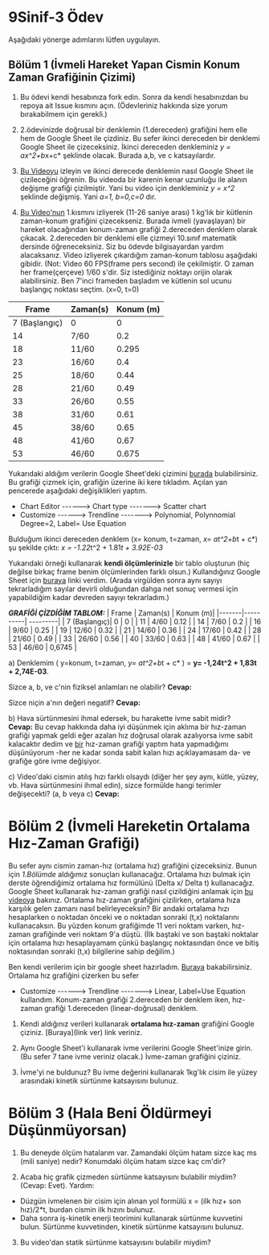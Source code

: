 # 9Sinif-3 Ödev

Aşağıdaki yönerge adımlarını lütfen uygulayın. 

## Bölüm 1 (İvmeli Hareket Yapan Cismin Konum Zaman Grafiğinin Çizimi)

1) Bu ödevi kendi hesabınıza fork edin. Sonra da kendi hesabınızdan bu repoya ait Issue kısmını açın. (Ödevleriniz hakkında size yorum bırakabilmem için gerekli.) 

2) 2.ödevinizde doğrusal bir denklemin (1.dereceden) grafiğini hem elle hem de Google Sheet ile çizdiniz. Bu sefer ikinci dereceden bir denklemi Google Sheet ile çizeceksiniz. İkinci dereceden denkleminiz *y = ax^2+b*x+c* şeklinde olacak. Burada a,b, ve c katsayılardır. 
3) [Bu Videoyu](https://www.youtube.com/watch?v=--1-cfnicJ8) izleyin ve ikinci derecede denklemin nasıl Google Sheet ile çizileceğini öğrenin. Bu videoda bir karenin kenar uzunluğu ile alanın değişme grafiği çizilmiştir. Yani bu video için denkleminiz *y = x^2* şeklinde değişmiş. Yani *a=1, b=0,c=0* dır. 

4) [Bu Video'nun](https://www.youtube.com/watch?v=fhIL18aHg8s&feature=youtu.be) 1.kısmını izliyerek (11-26 saniye arası) 1 kg'lık bir kütlenin  zaman-konum grafiğini çizecekseniz. Burada ivmeli (yavaşlayan) bir hareket olacağından konum-zaman grafiği 2.dereceden denklem olarak çıkacak. 2.dereceden bir denklemi elle çizmeyi 10.sınıf matematik dersinde öğreneceksiniz. Siz bu ödevde bilgisayardan yardım alacaksanız. Video izliyerek çıkardığım zaman-konum tablosu aşağıdaki gibidir. (Not: Video 60 FPS(frame pers second) ile çekilmiştir. O zaman her frame(çerçeve) 1/60 s'dir. Siz istediğiniz noktayı orijin olarak alabilirsiniz. Ben 7'inci frameden başladım ve kütlenin sol ucunu başlangıç noktası seçtim. (x=0, t=0) 

| Frame | Zaman(s) | Konum (m)|
|-------|----------| ---------|
| 7 (Başlangıç)| 0 |   0      |
| 14    | 7/60     |   0.2    |
| 18    | 11/60    |   0.295  |
| 23    | 16/60    |   0.4    |
| 25    | 18/60    |   0.44   |
| 28    | 21/60    |   0.49   |
| 33    | 26/60    |   0.55   |
| 38    | 31/60    |   0.61   | 
| 45    | 38/60    |   0.65   |
| 48    | 41/60    |   0.67   |
| 53    | 46/60    |   0.675  |

Yukarıdaki aldığım verilerin Google Sheet'deki çizimini [burada](https://docs.google.com/spreadsheets/d/1PFojWqpQKHUI6shl7_bbvQSjrb3AS6kleerbCbNNWVg/edit?usp=sharing) bulabilirsiniz. Bu grafiği çizmek için, grafiğin üzerine iki kere tıkladım. Açılan yan pencerede aşağıdaki değişiklikleri yaptım. 
*   Chart Editor ------> Chart type -------> Scatter chart
*   Customize ------> Trendline -------> Polynomial,  Polynnomial Degree=2, Label= Use Equation

Bulduğum ikinci dereceden denklem (x= konum, t=zaman, *x= at^2+b*t + c*) şu şekilde çıktı:
*x = -1.22*t^2 + 1.81*t + 3.92E-03*             

Yukarıdaki örneği kullanarak **kendi ölçümlerinizle** bir tablo oluşturun (hiç değilse birkaç frame benim ölçümlerinden farklı olsun.) Kullandığınız Google Sheet için [buraya](https://docs.google.com/spreadsheets/d/18M6OZoqBt7-vSQClRzC6GVjXPt2PfNbiiZ3y4GUEAzg/edit?usp=sharing) linki verdim. (Arada virgülden sonra aynı sayıyı tekrarladığım sayılar devirli olduğundan dahga net sonuç vermesi için yapabildiğim kadar devreden sayıyı tekrarladım.)

***GRAFİĞİ ÇİZDİĞİM TABLOM:***
| Frame | Zaman(s) | Konum (m)|
|-------|----------| ---------|
| 7 (Başlangıç)| 0 |   0      |
| 11    | 4/60     |   0.12   |
| 14    | 7/60     |   0.2    | 
| 16    | 9/60     |   0.25   |
| 19    | 12/60    |   0.32   |
| 21    | 14/60    |   0.36   |
| 24    | 17/60    |   0.42   |
| 28    | 21/60    |   0.49   | 
| 33    | 26/60    |   0.56   |
| 40    | 33/60    |   0.63   |
| 48    | 41/60    |   0.67   |
| 53    | 46/60    |   0,6745 |

a) Denklemim  ( y=konum, t=zaman, *y= at^2+b*t + c* ) = **y= -1,24t^2 + 1,83t + 2,74E-03**. 

Sizce a, b, ve c'nin fiziksel anlamları ne olabilir?  **Cevap:**  

Sizce niçin a'nın değeri negatif?  **Cevap:**  

b) Hava sürtünmesini ihmal edersek, bu harakette ivme sabit midir?  
**Cevap:** Bu cevap hakkında daha iyi düşünmek için aklıma bir hız-zaman grafiği yapmak geldi eğer azalan hız doğrusal olarak azalıyorsa ivme sabit kalacaktır dedim ve [bir](https://docs.google.com/spreadsheets/d/1D0vh_vXDR_nFrfwGKrEHMXR1EtZW8Bft_MhmrsMVVLg/edit?usp=sharing) hız-zaman grafiği yaptım hata yapmadığımı düşünüyorum -her ne kadar sonda sabit kalan hızı açıklayamasam da- ve grafiğe göre ivme değişiyor.

c) Video'daki cismin atılış hızı farklı olsaydı (diğer her şey aynı, kütle, yüzey, vb. Hava sürtünmesini ihmal edin), sizce formülde hangi terimler değişecekti? (a, b veya c)  **Cevap:** 

# Bölüm 2 (İvmeli Hareketin Ortalama Hız-Zaman Grafiği)
Bu sefer aynı cismin zaman-hız (ortalama hız) grafiğini çizeceksiniz. Bunun için *1.Bölümde* aldığımız sonuçları kullanacağız. Ortalama hızı bulmak için derste öğrendiğimiz ortalama hız formülünü (Delta x/ Delta t) kullanacağız. Google Sheet kullanarak hız-zaman grafiği nasıl çizildiğini anlamak için  [bu videoya](https://www.youtube.com/watch?v=67IsHRmcmfE&t) bakınız. Ortalama hız-zaman grafiğini çizilirken, ortalama hıza karşılık gelen zamanı nasıl belirleyeceksin? Bir andaki  ortalama hızı hesaplarken o noktadan önceki ve o noktadan sonraki (t,x) noktalarını kullanacaksın. Bu yüzden konum grafiğimde 11 veri noktam varken, hız-zaman grafiğinde veri noktam 9'a düştü. (İlk baştaki ve son baştaki noktalar için ortalama hızı hesaplayamam çünkü başlangıç noktasından önce ve bitiş noktasından sonraki (t,x) bilgilerine sahip değilim.)

Ben kendi verilerim için bir google sheet hazırladım. [Buraya](https://docs.google.com/spreadsheets/d/1fFw-F2NP9XpglTTEkqOjZETT7lD0iE9sqH3Da-srS9w/edit?usp=sharing) bakabilirsiniz. Ortalama hız grafiğini çizerken bu sefer 
*   Customize ------> Trendline -------> Linear, Label=Use Equation
kullandım. Konum-zaman grafiği 2.dereceden bir denklem iken, hız-zaman grafiği 1.dereceden (linear-doğrusal) denklem. 

1) Kendi aldığınız verileri kullanarak **ortalama hız-zaman** grafiğini Google çiziniz. [Buraya](link ver) link veriniz.

2) Aynı Google Sheet'i kullanarak ivme verilerini Google Sheet'inize girin. (Bu sefer 7 tane ivme veriniz olacak.) İvme-zaman grafiğini çiziniz.

3) İvme'yi ne buldunuz? Bu ivme değerini kullanarak 1kg'lık cisim ile yüzey arasındaki kinetik sürtünme katsayısını bulunuz. 

# Bölüm 3 (Hala Beni Öldürmeyi Düşünmüyorsan)
1) Bu deneyde ölçüm hatalarım var. Zamandaki ölçüm hatam sizce kaç ms (mili saniye) nedir? Konumdaki ölçüm hatam sizce kaç cm'dir? 

2) Acaba hiç grafik çizmeden sürtünme katsayısını bulabilir miydim?  (Cevap: Evet). 
Yardım:
* Düzgün ivmelenen bir cisim için alınan yol formülü x = (ilk hız+ son hız)/2*t, burdan cismin ilk hızını bulunuz. 
* Daha sonra iş-kinetik enerji teorimini kullanarak sürtünme kuvvetini bulun. Sürtünme kuvvetinden, kinetik sürtünme katsayısını bulunuz.

3) Bu video'dan statik sürtünme katsayısını bulabilir miydim? 
